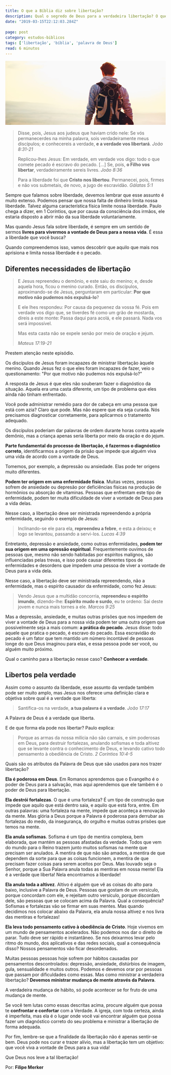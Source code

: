 ```yaml
---
title: O que a Bíblia diz sobre libertação?
description: Qual o segredo de Deus para a verdadeira libertação? O que diz a Bíblia sobre isso? Descubra aqui.
date: "2019-03-15T22:12:03.284Z"

page: post
category: estudos-biblicos
tags: ['libertação', 'bíblia', 'palavra de Deus']
read: 6 minutos
---
```


![Homem com mochila olhando o horizonte](./freedom.jpg)

> Disse, pois, Jesus aos judeus que haviam crido nele: Se vós permanecerdes na minha palavra, sois verdadeiramente meus discípulos; e conhecereis a verdade, **e a verdade vos libertará**. *João 8:31-21*
>
> Replicou-lhes Jesus: Em verdade, em verdade vos digo: todo o que comete pecado é escravo do pecado. […]  Se, pois, **o Filho vos libertar**, verdadeiramente sereis livres. *João 8:36*
>
> Para a liberdade foi que **Cristo nos libertou**. Permanecei, pois, firmes e não vos submetais, de novo, a jugo de escravidão. *Gálatas 5:1*

Sempre que falamos sobre liberdade, devemos lembrar que esse assunto é muito extenso. Podemos pensar que nossa falta de dinheiro limita nossa liberdade. Talvez alguma característica física limite nossa liberdade. Paulo chega a dizer, em 1 Coríntios, que por causa da consciência dos irmãos, ele estaria disposto a abrir mão da sua liberdade voluntariamente.

Mas quando Jesus fala sobre liberdade, é sempre em um sentido de sermos **livres para vivermos a vontade de Deus para a nossa vida**. É essa a liberdade que você busca?

Quando compreendemos isso, vamos descobrir que aquilo que mais nos aprisiona e limita nossa liberdade é o pecado.

## Diferentes necessidades de libertação

> E Jesus repreendeu o demônio, e este saiu do menino; e, desde aquela hora, ficou o menino curado.
> Então, os discípulos, aproximando-se de Jesus, perguntaram em particular: **Por que motivo não pudemos nós expulsá-lo**?
>
> E ele lhes respondeu: Por causa da pequenez da vossa fé. Pois em verdade vos digo que, se tiverdes fé como um grão de mostarda, direis a este monte: Passa daqui para acolá, e ele passará. Nada vos será impossível.
>
> Mas esta casta não se expele senão por meio de oração e jejum.
>
> *Mateus 17:19-21*

Prestem atenção neste episódio.

Os discípulos de Jesus foram incapazes de ministrar libertação àquele menino. Quando Jesus fez o que eles foram incapazes de fazer, veio o questionamento: "Por que motivo não pudemos nós expulsá-lo?"

A resposta de Jesus é que eles não souberam fazer o diagnóstico da situação. Aquela era uma casta diferente, um tipo de problema que eles ainda não tinham enfrentado.

Você pode administrar remédio para dor de cabeça em uma pessoa que está com azia? Claro que pode. Mas não espere que ela seja curada. Nós precisamos diagnosticar corretamente, para aplicarmos o tratamento adequado.

Os discípulos poderiam dar palavras de ordem durante horas contra aquele demônio, mas a criança apenas seria liberta por meio da oração e do jejum.

**Parte fundamental do processo de libertação, é fazermos o diagnóstico correto**, identificarmos a origem da prisão que impede que alguém viva uma vida de acordo com a vontade de Deus.

Tomemos, por exemplo, a depressão ou ansiedade. Elas pode ter origens muito diferentes.

**Podem ter origem em uma enfermidade física**. Muitas vezes, pessoas sofrem de ansiedade ou depresão por deficiências físicas na produção de hormônios ou absorção de vitaminas. Pessoas que enfrentam este tipo de enfermidade, podem ter muita dificuldade de viver a vontade de Deus para a vida delas.

Nesse caso, a libertação deve ser ministrada repreendendo a própria enfermidade, seguindo o exemplo de Jesus:

> Inclinando-se ele para ela, **repreendeu a febre**, e esta a deixou; e logo se levantou, passando a servi-los. *Lucas 4:39*

Entretanto, depressão e ansiedade, como outras enfermidades, **podem ter sua origem em uma opressão espiritual**. Frequentemente ouvimos de pessoas que, mesmo não sendo habitadas por espíritos malígnos, são influenciadas pelas trevas, e isso pode causar diferentes tipos de enfermidades e desordens que impedem uma pessoa de viver a vontade de Deus para a vida dela.

Nesse caso, a libertação deve ser ministrada repreendendo, não a enfermidade, mas o espírito causador da enfermidade, como fez Jesus:

> Vendo Jesus que a multidão concorria, **repreendeu o espírito imundo**, dizendo-lhe: **Espírito mudo e surdo**, eu te ordeno: Sai deste jovem e nunca mais tornes a ele. *Marcos 9:25*

Mas a depressão, ansiedade, e muitas outras prisões que nos impedem de viver a vontade de Deus para a nossa vida podem ter uma outra origem que possivelmente seja a mais comum: **a prática do pecado**. Jesus disse: todo aquele que pratica o pecado, é escravo do pecado. Essa escravidão do pecado é um fator que tem mantido um número incontável de pessoas longe do que Deus imaginou para elas, e essa pessoa pode ser você, ou alguém muito próximo.

Qual o caminho para a libertação nesse caso? **Conhecer a verdade**.

## Libertos pela verdade

Assim como o assunto da liberdade, esse assunto da verdade também pode ser muito amplo, mas Jesus nos oferece uma definição clara e objetiva sobre qual é a verdade que liberta:

> Santifica-os na verdade, **a tua palavra é a verdade**. *João 17:17*

A Palavra de Deus é a verdade que liberta.

E de que forma ela pode nos libertar? Paulo explica:

> Porque as armas da nossa milícia não são carnais, e sim poderosas em Deus, para destruir fortalezas, anulando sofismas e toda altivez que se levante contra o conhecimento de Deus, e levando cativo todo pensamento à obediência de Cristo. *2 Coríntios 10:4-5*

Quais são os atributos da Palavra de Deus que são usados para nos trazer libertação?

**Ela é poderosa em Deus**. Em Romanos aprendemos que o Evangelho é o poder de Deus para a salvação, mas aqui aprendemos que ele também é o poder de Deus para libertação.

**Ela destrói fortalezas**. O que é uma fortaleza? É um tipo de construção que impede que aquilo que está dentro saia, e aquilo que está fora, entre. Em outras palavras: uma fortaleza na mente, impede que aconteça a renovação da mente. Mas glória a Deus porque a Palavra é poderosa para derrubar as fortalezas do medo, da insegurança, do orgulho e muitas outras prisões que temos na mente.

**Ela anula sofismas**. Sofisma é um tipo de mentira complexa, bem elaborada, que mantém as pessoas afastadas da verdade. Todos que vem do mundo para o Reino trazem junto muitos sofismas na mente que precisam ser anulados. A mentira de que não são amados, a mentira de que dependem da sorte para que as coisas funcionem, a mentira de que precisam fazer coisas para serem aceitos por Deus. Mas louvado seja o Senhor, porque a Sua Palavra anula todas as mentiras em nossa mente! Ela é a verdade que liberta! Nela encontramos a liberdade!

**Ela anula toda a altivez**. Altivo é alguém que vê as coisas do alto para baixo, inclusive a Palavra de Deus. Pessoas que gostam de um versículo, porque concordam com ele, e rejeitam outro versículo, porque discordam dele, são pessoas que se colocam acima da Palavra. Qual a consequência? Sofismas e fortalezas vão se firmar em suas mentes. Mas quando decidimos nos colocar abaixo da Palavra, ela anula nossa altivez e nos livra das mentiras e fortalezas!

**Ela leva todo pensamento cativo à obediência de Cristo**. Hoje vivemos em um mundo de pensamentos acelerados. Não podemos nos dar o direito de parar. Tudo deve ser rápido e instantâneo. Se nos deixarmos levar pelo ritmo do mundo, dos aplicativos e das redes sociais, qual a consequência disso? Nossos pensamentos vão ficar desordenados.

Muitas pessoas pessoas hoje sofrem por hábitos causadas por pensamentos descontrolados: depressão, ansiedade, distúrbios de imagem, gula, sensualidade e muitos outros. Podemos e devemos orar por pessoas que passam por dificuldades como essas. Mas como ministrar a verdadeira libertação? **Devemos ministrar mudança de mente através da Palavra**.

A verdadeira mudança de hábito, só pode acontecer se for fruto de uma mudança de mente.

Se você tem lutas como essas descritas acima, procure alguém que possa te **confrontar e confortar** com a Verdade. A igreja, com toda certeza, ainda é imperfeita, mas ela é o lugar onde você vai encontrar alguém que possa fazer um diagnóstico correto do seu problema e ministrar a libertação de forma adequada.

Por fim, lembre-se que a finalidade da libertação não é apenas sentir-se bem. Deus pode nos curar e trazer alívio, mas a libertação tem um objetivo: que você viva a vontade de Deus para a sua vida!

Que Deus nos leve a tal libertação!

Por: **Filipe Merker**